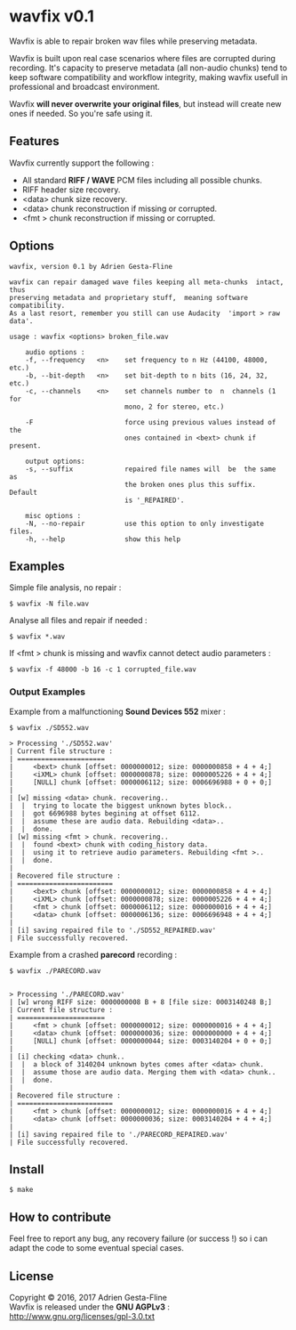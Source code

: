 wavfix v0.1
===

Wavfix is able to repair broken wav files while preserving metadata.

Wavfix is built upon real case scenarios where files are corrupted during recording. It's capacity to preserve metadata (all non-audio chunks) tend to keep software compatibility and workflow integrity, making wavfix usefull in professional and broadcast environment.

Wavfix __will never overwrite your original files__, but instead will create new ones if needed. So you're safe using it.

## Features
Wavfix currently support the following :

* All standard __RIFF / WAVE__ PCM files including all possible chunks.
* RIFF header size recovery.
* &lt;data&gt; chunk size recovery.
* &lt;data&gt; chunk reconstruction if missing or corrupted.
* &lt;fmt &gt; chunk reconstruction if missing or corrupted.


## Options

```
wavfix, version 0.1 by Adrien Gesta-Fline

wavfix can repair damaged wave files keeping all meta-chunks  intact,  thus
preserving metadata and proprietary stuff,  meaning software compatibility.
As a last resort, remember you still can use Audacity  'import > raw data'.

usage : wavfix <options> broken_file.wav

    audio options :
	-f, --frequency   <n>    set frequency to n Hz (44100, 48000, etc.)
	-b, --bit-depth   <n>    set bit-depth to n bits (16, 24, 32, etc.)
	-c, --channels    <n>    set channels number to  n  channels (1 for
                             mono, 2 for stereo, etc.)

	-F                       force using previous values instead of the
	                         ones contained in <bext> chunk if present.

    output options:
	-s, --suffix             repaired file names will  be  the same  as
                             the broken ones plus this suffix.  Default
                             is '_REPAIRED'.

    misc options :
	-N, --no-repair          use this option to only investigate files.
	-h, --help               show this help
```

## Examples

Simple file analysis, no repair :

```
$ wavfix -N file.wav
```
Analyse all files and repair if needed :

```
$ wavfix *.wav
```
If &lt;fmt &gt; chunk is missing and wavfix cannot detect audio parameters :

```
$ wavfix -f 48000 -b 16 -c 1 corrupted_file.wav
```

### Output Examples
Example from a malfunctioning __Sound Devices 552__ mixer :
```
$ wavfix ./SD552.wav

> Processing './SD552.wav' 
| Current file structure :
| ======================
|     <bext> chunk [offset: 0000000012; size: 0000000858 + 4 + 4;] 
|     <iXML> chunk [offset: 0000000878; size: 0000005226 + 4 + 4;] 
|     [NULL] chunk [offset: 0000006112; size: 0006696988 + 0 + 0;] 
|
| [w] missing <data> chunk. recovering.. 
|  |  trying to locate the biggest unknown bytes block..
|  |  got 6696988 bytes begining at offset 6112.
|  |  assume these are audio data. Rebuilding <data>..
|  |  done.
| [w] missing <fmt > chunk. recovering.. 
|  |  found <bext> chunk with coding_history data.
|  |  using it to retrieve audio parameters. Rebuilding <fmt >..
|  |  done.
|
| Recovered file structure :
| ========================
|     <bext> chunk [offset: 0000000012; size: 0000000858 + 4 + 4;] 
|     <iXML> chunk [offset: 0000000878; size: 0000005226 + 4 + 4;] 
|     <fmt > chunk [offset: 0000006112; size: 0000000016 + 4 + 4;] 
|     <data> chunk [offset: 0000006136; size: 0006696948 + 4 + 4;]
|
| [i] saving repaired file to './SD552_REPAIRED.wav'
| File successfully recovered.

```

Example from a crashed __parecord__ recording :
```
$ wavfix ./PARECORD.wav 


> Processing './PARECORD.wav' 
| [w] wrong RIFF size: 0000000008 B + 8 [file size: 0003140248 B;]
| Current file structure :
| ======================
|     <fmt > chunk [offset: 0000000012; size: 0000000016 + 4 + 4;] 
|     <data> chunk [offset: 0000000036; size: 0000000000 + 4 + 4;] 
|     [NULL] chunk [offset: 0000000044; size: 0003140204 + 0 + 0;] 
|
| [i] checking <data> chunk.. 
|  |  a block of 3140204 unknown bytes comes after <data> chunk.
|  |  assume those are audio data. Merging them with <data> chunk..
|  |  done.
|
| Recovered file structure :
| ========================
|     <fmt > chunk [offset: 0000000012; size: 0000000016 + 4 + 4;] 
|     <data> chunk [offset: 0000000036; size: 0003140204 + 4 + 4;]
|
| [i] saving repaired file to './PARECORD_REPAIRED.wav'
| File successfully recovered.
```

## Install

```
$ make
```

## How to contribute

Feel free to report any bug, any recovery failure (or success !) so i can adapt the code to some eventual special cases.

## License
Copyright © 2016, 2017 Adrien Gesta-Fline<br />
Wavfix is released under the __GNU AGPLv3__ : http://www.gnu.org/licenses/gpl-3.0.txt
